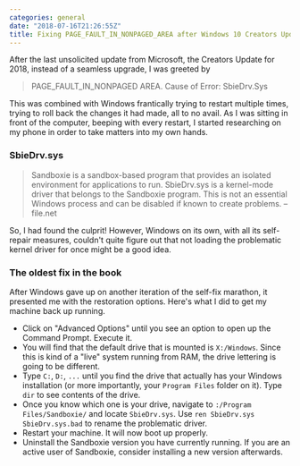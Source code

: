 ```yaml
---
categories: general
date: "2018-07-16T21:26:55Z"
title: Fixing PAGE_FAULT_IN_NONPAGED_AREA after Windows 10 Creators Update
---
```


After the last unsolicited update from Microsoft, the Creators Update for 2018, instead of a seamless upgrade, I was greeted by

> PAGE_FAULT_IN_NONPAGED AREA. Cause of Error: SbieDrv.Sys

This was combined with Windows frantically trying to restart multiple times, trying to roll back the changes it had made, all to no avail. As I was sitting in front of the computer, beeping with every restart, I started researching on my phone in order to take matters into my own hands.

### SbieDrv.sys
> Sandboxie is a sandbox-based program that provides an isolated environment for applications to run. SbieDrv.sys is a kernel-mode driver that belongs to the Sandboxie program. This is not an essential Windows process and can be disabled if known to create problems.
– file.net

So, I had found the culprit! However, Windows on its own, with all its self-repair measures, couldn't quite figure out that not loading the problematic kernel driver for once might be a good idea.

### The oldest fix in the book
After Windows gave up on another iteration of the self-fix marathon, it presented me with the restoration options. Here's what I did to get my machine back up running.

- Click on "Advanced Options" until you see an option to open up the Command Prompt. Execute it.
- You will find that the default drive that is mounted is `X:/Windows`. Since this is kind of a "live" system running from RAM, the drive lettering is going to be different.
- Type `C:`, `D:`, `...` until you find the drive that actually has your Windows installation (or more importantly, your `Program Files` folder on it). Type `dir` to see contents of the drive.
- Once you know which one is your drive, navigate to `:/Program Files/Sandboxie/` and locate `SbieDrv.sys`. Use `ren SbieDrv.sys SbieDrv.sys.bad` to rename the problematic driver.
- Restart your machine. It will now boot up properly.
- Uninstall the Sandboxie version you have currently running. If you are an active user of Sandboxie, consider installing a new version afterwards.